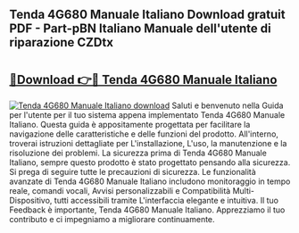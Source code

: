 ## Tenda 4G680 Manuale Italiano Download gratuit PDF - Part-pBN Italiano Manuale dell'utente di riparazione CZDtx

# <h2><a href="http://dfeo5u.blite.top/?on=Tenda+4G680+Manuale+Italiano">🔗Download 👉🔴 Tenda 4G680 Manuale Italiano</a></h2>

[![Tenda 4G680 Manuale Italiano download](https://i.imgur.com/lujVjoI.png)](http://dfeo5u.blite.top/?on=Tenda+4G680+Manuale+Italiano)
Saluti e benvenuto nella Guida per l'utente per il tuo sistema appena implementato Tenda 4G680 Manuale Italiano. Questa guida è appositamente progettata per facilitare la navigazione delle caratteristiche e delle funzioni del prodotto. All'interno, troverai istruzioni dettagliate per L'installazione, L'uso, la manutenzione e la risoluzione dei problemi. La sicurezza prima di Tenda 4G680 Manuale Italiano, sempre questo prodotto è stato progettato pensando alla sicurezza. Si prega di seguire tutte le precauzioni di sicurezza. Le funzionalità avanzate di Tenda 4G680 Manuale Italiano includono monitoraggio in tempo reale, comandi vocali, Avvisi personalizzabili e Compatibilità Multi-Dispositivo, tutti accessibili tramite L'interfaccia elegante e intuitiva. Il tuo Feedback è importante, Tenda 4G680 Manuale Italiano. Apprezziamo il tuo contributo e ci impegniamo a migliorare continuamente.
